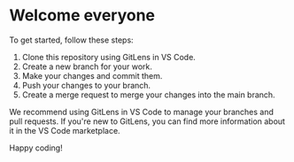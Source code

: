 # Welcome everyone

To get started, follow these steps:

1. Clone this repository using GitLens in VS Code.
2. Create a new branch for your work.
3. Make your changes and commit them.
4. Push your changes to your branch.
5. Create a merge request to merge your changes into the main branch.

We recommend using GitLens in VS Code to manage your branches and pull requests. If you're new to GitLens, you can find more information about it in the VS Code marketplace.

Happy coding!